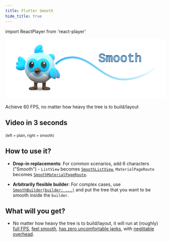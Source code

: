 ```yaml
---
title: Flutter Smooth
hide_title: true
---
```


import ReactPlayer from 'react-player'

![logo](https://raw.githubusercontent.com/fzyzcjy/flutter_smooth_blob/master/meta/logo.svg)

Achieve 60 FPS, no matter how heavy the tree is to build/layout

## Video in 3 seconds

<div className="flex flex-row">
    <div className="flex-1"></div>
    <div className="flex" style={{flexDirection: 'column', alignItems: 'center'}}>
        <ReactPlayer 
            controls
            className="flex"
            width="480px"
            height="320px"
            url='https://github.com/fzyzcjy/flutter_smooth_blob/blob/master/video/output.mp4?raw=true'
        />
        <small>(left = plain, right = smooth)</small>
    </div>
    <div className="flex-1"></div>
</div>

## How to use it?

* **Drop-in replacements**: For common scenarios, add 6 characters ("Smooth") - `ListView` becomes [`SmoothListView`](usage/drop-in), ``MaterialPageRoute`` becomes [`SmoothMaterialPageRoute`](usage/drop-in).

* **Arbitrarily flexible builder**: For complex cases, use [`SmoothBuilder(builder: ...)`](usage/builder) and put the tree that you want to be smooth inside the `builder`.

## What will you get?

* No matter how heavy the tree is to build/layout, it will run at (roughly) [full FPS](benchmark/analyze/fps), [feel smooth](benchmark/analyze/linearity), [has zero uncomfortable janks](benchmark/analyze/jank-statistics), with [neglitable overhead](benchmark/analyze/overhead).

